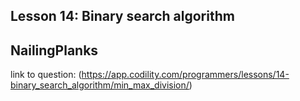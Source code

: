 ## Lesson 14: Binary search algorithm
## NailingPlanks
link to question: (https://app.codility.com/programmers/lessons/14-binary_search_algorithm/min_max_division/)
